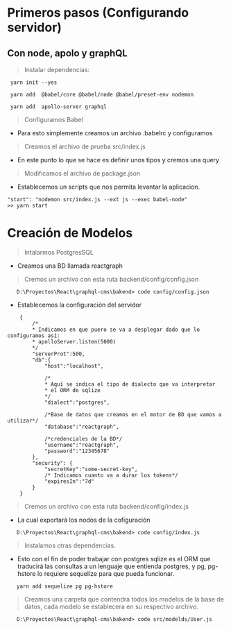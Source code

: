 # Primeros pasos (Configurando servidor)
## Con node, apolo y graphQL

> Instalar dependencias: 
```
 yarn init --yes
```
```
 yarn add  @babel/core @babel/node @babel/preset-env nodemon 
```
```
 yarn add  apollo-server graphql
```
>  Configuramos Babel 
 - Para esto simplemente creamos un archivo .babelrc y configuramos

>  Creamos el archivo de prueba src/index.js
 - En este punto lo que se hace es definir unos tipos y cremos una query
>  Modificamos el archivo de package.json

 - Establecemos un scripts que nos permita levantar la aplicacion. 

```
"start": "nodemon src/index.js --ext js --exec babel-node"
>> yarn start
```

# Creación de Modelos

> Intalarmos PostgresSQL
 - Creamos una BD llamada reactgraph
> Cremos un archivo con esta ruta backend/config/config.json
```
   D:\Proyectos\React\graphql-cms\bakend> code config/config.json  
```
 - Establecemos la configuración del servidor
```
    {
        /*
        * Indicamos en que puero se va a desplegar dado que lo configuramos así:
        * apolloServer.listen(5000)
        */
        "serverProt":500,
        "db":{
            "host":"localhost",

            /*
            * Aquí se indica el tipo de dialecto que va interpretar 
            * el ORM de sqlize
            */
            "dialect":"postgres",

            /*Base de datos que creamos en el motor de BD que vamos a utilizar*/
            "database":"reactgraph",
            
            /*credenciales de la BD*/
            "username":"reactgraph",
            "password":"12345678"
        },
        "security": {
            "secretKey":"some-secret-key",
            /* Indicamos cuanto va a durar los tokens*/
            "expiresIn":"7d"
        }
    } 
```
> Cremos un archivo con esta ruta backend/config/index.js
- La cual exportará los nodos de la cofiguración
```
   D:\Proyectos\React\graphql-cms\bakend> code config/index.js  
```
> Instalamos otras dependencias.
- Esto con el fin de poder trabajar con postgres sqlize es el ORM que traducirá las consultas a un lenguaje que entienda postgres, y pg, pg-hstore lo requiere sequelize para que pueda funcionar. 
```
   yarn add sequelize pg pg-hstore  
```
> Creamos una carpeta que contendra todos los modelos de la base de datos, cada modelo se establecera en su respectivo archivo.
```
   D:\Proyectos\React\graphql-cms\bakend> code src/modelds/User.js 
```
